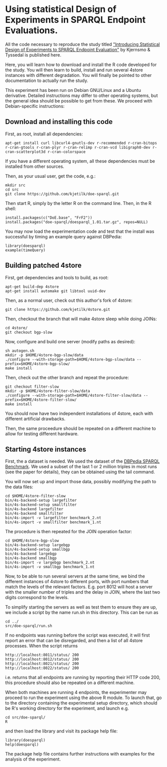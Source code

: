 Using statistical Design of Experiments in SPARQL Endpoint Evaluations.
=======================================================================

All the code necessary to reproduce the study titled ["Introducing
  Statistical Design of Experiments to SPARQL Endpoint Evaluation"](http://folk.uio.no/kjekje/2013/iswc.pdf) by
  Kjernsmo & Tyssedal is published here.

Here, you will learn how to download and install the R code developed
for the study. You will then learn to build, install and run several
4store instances with different degradation. You will finally be
pointed to other documentation to actually run the study.

This experiment has been run on Debian GNU/Linux and a Ubuntu
derivative. Detailed instructions may differ to other operating
systems, but the general idea should be possible to get from these. We
proceed with Debian-specific instructions:


Download and installing this code
---------------------------------

First, as root, install all dependencies:
```
apt-get install curl libcurl4-gnutls-dev r-recommended r-cran-bitops r-cran-gtools r-cran-plyr r-cran-relimp r-cran-vcd libigraph0-dev r-cran-scatterplot3d r-cran-colorspace
```
If you have a different operating system, all these dependencies must
be installed from other sources.

Then, as your usual user, get the code, e.g.:
```
mkdir src
cd src
git clone https://github.com/kjetilk/doe-sparql.git
```


Then start R, simply by the letter R on the command line. Then, in the
R shell:
```{r}
install.packages(c("DoE.base", "FrF2"))
install.packages("doe-sparql/doesparql_1.01.tar.gz", repos=NULL)
```

You may now load the experimentation code and test that the install
was successful by timing an example query against DBPedia:

```{r}
library(doesparql)
example(timeQuery)
```


Building patched 4store
-----------------------

First, get dependencies and tools to build, as root:
```
apt-get build-dep 4store
apt-get install automake git libtool uuid-dev
```

Then, as a normal user, check out this author's fork of 4store:

```
git clone https://github.com/kjetilk/4store.git
```

Then, checkout the branch that will make 4store sleep while doing
JOINs:

```
cd 4store/
git checkout bgp-slow
```

Now, configure and build one server (modify paths as desired):
```
sh autogen.sh
mkdir -p $HOME/4store-bgp-slow/data
./configure --with-storage-path=$HOME/4store-bgp-slow/data --prefix=$HOME/4store-bgp-slow/
make install
```

Then, check out the other branch and repeat the procedure:

```
git checkout filter-slow
mkdir -p $HOME/4store-filter-slow/data
./configure --with-storage-path=$HOME/4store-filter-slow/data --prefix=$HOME/4store-filter-slow/
make install
```

You should now have two independent installations of 4store, each with
different artificial drawbacks.

Then, the same proceedure should be repeated on a different machine to
allow for testing different hardware.

Starting 4store instances
-------------------------

First, the a dataset is needed. We used the dataset of the [DBPedia
SPARQL Benchmark](http://aksw.org/Projects/DBPSB.html). We used a
subset of the last 1 or 2 million triples in most runs (see the paper
for details), they can be obtained using the tail command.

You will now set up and import those data, possibly modifying the path
to the data files:

```
cd $HOME/4store-filter-slow
bin/4s-backend-setup largefilter
bin/4s-backend-setup smallfilter
bin/4s-backend largefilter
bin/4s-backend smallfilter
bin/4s-import -v largefilter benchmark_2.nt
bin/4s-import -v smallfilter benchmark_1.nt
```

The procedure is then repeated for the JOIN operation factor:

```
cd $HOME/4store-bgp-slow
bin/4s-backend-setup largebgp
bin/4s-backend-setup smallbgp
bin/4s-backend largebgp
bin/4s-backend smallbgp
bin/4s-import -v largebgp benchmark_2.nt
bin/4s-import -v smallbgp benchmark_1.nt
```

Now, to be able to run several servers at the same time, we bind the
different instances of 4store to different ports, with port numbers
that match the levels of the relevant factors. E.g. port 8012 will
host a server with the smaller number of triples and the delay in
JOIN, where the last two digits correspond to the levels.

To simplify starting the servers as well as test them to ensure they
are up, we include a script by the name run.sh in this directory. This
can be run as

```
cd ../
src/doe-sparql/run.sh
```

If no endpoints was running before the script was executed, it will
first report an error that can be disregarded, and then a list of all
4store processes. When the script returns

```
http://localhost:8011/status/ 200
http://localhost:8012/status/ 200
http://localhost:8021/status/ 200
http://localhost:8022/status/ 200
```
i.e. returns that all endpoints are running by reporting their HTTP
code 200, this procedure should also be repeated on a different machine.

When both machines are running 4 endpoints, the experimenter may
proceed to run the experiment using the above R module. To launch
that, go to the directory containing the experimental setup directory,
which should be R's working directory for the experiment,
and launch e.g.

```
cd src/doe-sparql/
R
```
and then load the library and visit its package help file:
```{r}
library(doesparql)
help(doesparql)
```

The package help file contains further instructions with examples for
the analysis of the experiment.
